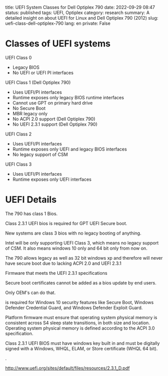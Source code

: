 title: UEFI System Classes for Dell Optiplex 790 
date: 2022-09-29 08:47
status: published
tags: UEFI, Optiplex
category: research
summary: A detailed insight on about UEFI for Linux and Dell Optiplex 790 (2012)
slug: uefi-class-dell-optiplex-790
lang: en
private: False


# Classes of UEFI systems

UEFI Class 0
 - Legacy BIOS
 - No UEFI or UEFI PI interfaces

UEFI Class 1  (Dell Optiplex 790)
 - Uses UEFI/PI interfaces
 - Runtime exposes only legacy BIOS runtime interfaces
 - Cannot use GPT on primary hard drive
 - No Secure Boot
 - MBR legacy only
 - No ACPI 2.0 support (Dell Optiplex 790)
 - No UEFI 2.3.1 support (Dell Optiplex 790)

UEFI Class 2
 - Uses UEFI/PI interfaces
 - Runtime exposes only UEFI and legacy BIOS interfaces
 - No legacy support of CSM

UEFI Class 3
 - Uses UEFI/PI interfaces
 - Runtime exposes only UEFI interfaces


# UEFI Details

The 790 has class 1 Bios.

Class 2.3.1 UEFI bios is required for GPT UEFI Secure boot.

New systems are class 3 bios with no legacy booting of anything.

Intel will be only supporting UEFI Class 3, which means no legacy support of CSM.  It also means windows 10 only and 64 bit only from now on.

The 790 allows legacy as well as 32 bit windows xp and therefore will never have secure boot due to lacking ACPI 2.0 and UEFI 2.3.1

Firmware that meets the UEFI 2.3.1 specifications

Secure boot certificates cannot be added as a bios update by end users.

Only OEM's can do that.

is required for Windows 10 security features like Secure Boot, Windows Defender Credential Guard, and Windows Defender Exploit Guard.

Platform firmware must ensure that operating system physical memory is consistent across S4 sleep state transitions, in both size and location. Operating system physical memory is defined according to the ACPI 3.0 specification.

Class 2.3.1 UEFI BIOS must have windows key built in and must be digitally signed with a Windows, WHQL, ELAM, or Store certificate (WHQL 64 bit).

.

http://www.uefi.org/sites/default/files/resources/2.3.1_D.pdf
